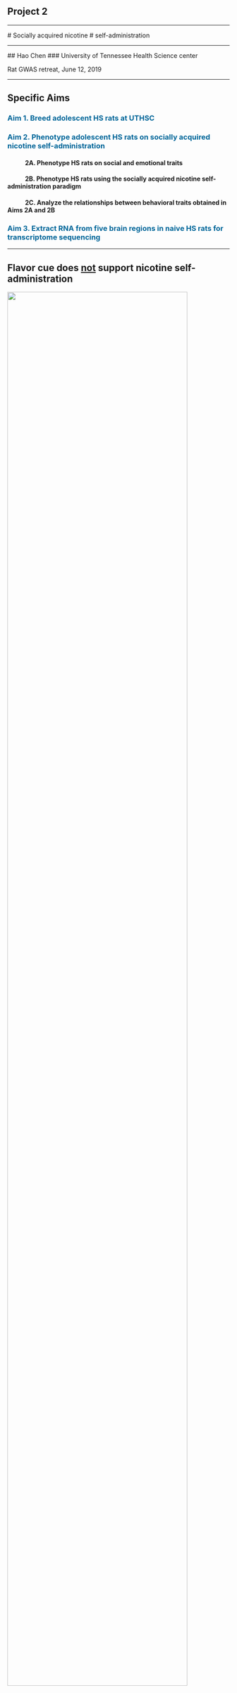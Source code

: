 ## Project 2 
<hr color=orange >
# Socially acquired nicotine 
# self-administration 
<hr color=orange >
##	Hao Chen
### University of Tennessee Health Science center

Rat GWAS retreat, June 12, 2019

---
## Specific Aims 

<h3 style="color:#069; text-align:left" >Aim 1. Breed adolescent HS rats at UTHSC </h3>
<h3 style="color:#069; text-align:left">Aim 2. Phenotype adolescent HS rats on socially acquired nicotine self-administration </h3>
<h4 style="text-align:left; text-indent:40px">2A. Phenotype HS rats on social and emotional traits </h4>
<h4 style="text-align:left; text-indent:40px">2B. Phenotype HS rats using the socially acquired nicotine self-administration paradigm </h4>
<h4 style="text-align:left; text-indent:40px">2C. Analyze the relationships between behavioral traits obtained in Aims 2A and 2B </h4>
<h3 style="color:#069; text-align:left">Aim 3. Extract RNA from five brain regions in naive HS rats for transcriptome sequencing </h3>

---

## Flavor cue does <a href="#/stfp">not</a> support nicotine self-administration
<img height:auto width=90% src="images/p50/retreat2018/flavorcue.png">

<hr align="left" width=15%>
<p align=left>
<cite> Chen, et al., Neuropsychopharmacology, 2011</cite>


---

## Modeling social learning in rats

<div id="left50">
<img height:auto width=80% src="images/galef.protocol.narrower.png"> 
<br>

<hr align="left" width=15%>
<p align=left>
<cite>Galef, Dev Psychobiol., 1982 </cite>
</div>

<div id="right50">
<img height:auto width=80% src="images/Fig1.social.rats.withdemo.svg">
	<br>
	<hr align="left" width=15%>
	<p align=left>
	<cite> Wang, et al., Gene Brain Behav 2014 </cite>
	</p>

</div>

---


## Social learning induces nicotine 
## self-administration
<img height:auto width=90% src="images/npp/fig2.demo.dose2.png">
<hr align="left" width=15%>
<p align=left>
<cite> Chen, et al., Neuropsychopharmacology, 2011 </cite>

---

## Nicotine intake with appetitive vs aversive cues


<div id="left50">
	<img width=90% src="images/quinine/pres.sacc_quinine.png" class="plain">
	<br>
	<hr align="left" width=15%>
	<p align=left>
	<cite> Wang, et al., Psychopharmacology, 2016 </cite>
	</p>
</div>

<div id="right50">
	<img width=90% height=90% src="images/Fig1.social.rats.withdemo.svg" class="plain">
</div>

---

## Socially acquired nicotine self-administration

### HS rats, pilot data

<div id="left50">
<img width=90% height="auto" src="images/p50/fig4.g2b.figure.male.vs.female.nicSA.cummulative.png">

<hr align="left" width=15%>
<p align=left>
<cite> Wang, et al., Gene Brain Behav, 2014</cite>

</div>

<div id="right50">
<img width=83% height="auto" src="images/p50/fig_demo.lick.by.sex.png">

</div>

---

## What is the social signal?
<div id="full">
<img width=100% height="auto" src="images/p50/social_3panel.png">
<p>
<hr align="right" width=15%>
	<p align=right>
	<cite> Wang, et al., Psychopharmacology, 2016 </cite>
	</p>

</div>

---

## Timetable for behavioral tests
<table style="border-collapse: collapse;">
		<tr style="border-bottom:1px solid #000;"> 
			<th >Age</th>
			<th>Test</th>
		</tr>
			<tr><td>21</td><td>Wean </td></tr> 
			<tr><td>30</td><td>Open field: 1m x 1m x 0.5m (1 h)</td></tr>
			<tr><td>31</td><td>Novelty: a cylindrical cage in the center (20 min)</td></tr>
			<tr><td>32</td><td>Social interaction: an unfamiliar rat in the cage (20 min)</td></tr>
			<tr><td>33</td><td>Elevated plus maze (6 min)</td></tr>

			<tr ><td>34</td><td>Marble Bury</td></tr>
			<tr ><td>35-37</td><td>Surgery and recovery</td></tr>
			<tr><td>38-48</td><td>Nicotine SA </td></tr>
			<tr><td>49</td><td>Cotinine assay</td></tr>
			<tr style="border-bottom:1px solid #000;"><td>50-58</td><td>Extinction, Reinstatement </td></tr>
</table>


---

<p align="left">Aim 2B</p>
## Nicotine self-administration
<img width=75% height="auto" src="images/p50/retreat2018/nicotine_fr.png">

---

<p align="left">Aim 2C</p>

## Behavior correlations

<img src="./images/p50/retreat2018/behav_cor_r_p.png" width=70% class="plain">

---


## Can behavioral traits predict nicotine SA? 

Loading of PCA

<img src="images/p50/retreat2018/pca_loading.png" width=55%> 

---
## PCA regression summary 

|Phenotype | Sex| Variance Explained| 
|---|---|---|---|
|Infusion, first 3 d| F| 0.18| 
|Infusion, first 3 d| M| 0.17| 
|Infusion, last 3 d | F | 0.12| 
|Infusion, last 3 d | M | 0.20| 
|Infusion, progressive ratio | F | 0.14| 
|Infusion, progressive ratio | M | 0.18| 
|Active spout lick, reinstatement | F | 0.08| 
|Active spout lick, reinstatement | F | 0.19| 
|||||

---

## GWAS 

* Sample size is about 1,000
* Almost 20 Genes shared with human smoking GWAS 
* The Chrna5-Chrna3-Chrnb4 cluster is not significant

---

## GWAS: Reinstatement of nicotine seeking

<img src= "images/p50/day20_manh_act.png" width=80%> 

---

## GWAS: Reinstatement of nicotine seeking  

<img src= "images/p50/dlg2_reinstatement.png" width=50%> 

---

## PheWAS on Chr1:157.9MB 

<img src= "images/p50/dlg2_phewas.png" width=90%>

---

<img src="images/p50/paul_sign_tracking_reinstatement.png" width=100%>


<img src="images/p50/paul_sign_tracking_reinstatement_fig.png" width=50%>

---

## GWAS: Reinstatement of nicotine seeking  

<img src= "images/p50/dlg2_reinstatement.png" width=50%> 

---

## cis-eQTL of Dlg2 

<img src= "images/p50/dlg2_lh_eQTL.png" width=90%>

---

## Literature on  Dlg2

<a href="http://rats.pub" target=_new><img src= "images/p50/dlg2_ratspub.png" width=60% ></a>

---

## Example 1 summary 

* A loci significant for both nicotine reinstatement and sign tracking
* Sign trackers have stronger nicotine reinstatement than controls 
* Dlg2 located in this loci has cis-eQTL, interesting biology,  
* Dlg2 has been found in human GWAS for Schizophrenia and COPD, both associated with cigarette smoking

---

## GWAS: total nicotine infusion during 10 sessions 

<img src= "images/p50/rgd_total_infusion.png" width=90%>

---

## PheWAS: total nicotine infusion during 10 sessions 

<img src= "images/p50/infusion_10day_phewas.png" width=90%>


---
## Mef2c trans-eQTL 

<img src= "images/p50/mef2c_eqtl.png" width=100%>

<table><tr><td>brain region</td><td>eQTL top SNP </td><td>eQTL -log10P</td><td>r2 with trait top SNP</td><td>dprime with trait topSNP</td></tr> 
<tr><td>orbitofrontal cortex</td><td>chr5:56419529 </td><td>5.586</td><td>0.606</td><td>0.87</td></tr> 
</table>

---
## Mef2C literature

<a href="http://rats.pub/progress?query=Mef2c" target=_new>
<img src= "images/p50/mef2c_ratspub.png" width=60%>
</a>

* Does Mef2c interact with other addicion related genes? 

---

## Example 2 summary 

* A loci is significant for total nicotine intake 
* This loci is also significant for multiple other measures of nicotine intake  
* This loci does not have many genes but it regulates the expression of a transcription factor  
* This transcription factor is associatd with smoking and psychiatric disease in humang GWAS
* This transcription factor interacts with many other addiction related genes

---

## The Tenm4-Nars2-Gab2-Usp35-Alg8 cluster on Chr1

Ratio of **active/inactive** lick during reinstatement

<img src="images/p50/chr1_cluster.png" width=60%>

---

## Alg8 cis-eQTL 

<img src= "images/p50/Alg8_manh.png" width=100%>

---
## Alg8  function

* 8x10<sup>-6</sup> in human smoking GWAS [PMID: 30219690]
* Alg8 encodes a glucosyltransferase, which catalyzes the addition of a glucose residue to the lipid-linked oligosaccharide precursor for N-linked glycosylation of proteins. 
* All subunits of the nicotinic AChR contain N-linked glycans. These sites are important for receptor assembly [PMID:16091366] and stability [PMID:15626708]. 
* Chronic nicotine exposure is known to upregulate its receptor at the protein level in both smokers and animals. This effect has been shown to be mediated via intracellular maturation, which involves glycosylation at multiple steps [PMID:15944128].


---

## Example 3 summary

* A loci is significant for reinstatement of nicotine seeking 
* This loci has many genes found in human GWAS 
	* Hypothesis: there is high LD in this region in both species
	* But examine genes shared between species eliminates the candidates.
* One of the genes (Alg8) has very interesting biology related to the regulation of nicotinic receptor

---

## GWAS: Day 9 inactive lick 

<img src="images/p50/cacna3d_day9_inactive.png" width=60%>

---

## PheWAS: Day 9 inactive lick 

<img src="images/p50/cacna3d_phewas.png" width=80%>

---

## GWAS: Social interaction

<img src="images/p50/locuszoom_social_distance.png" width=60%>

---
## Cacna family of genes

<img src="images/p50/cacna_ratpubs.png" width=60%>

---
## Annotation discrepency of Cacna1c 

<img src="images/p50/cacna1c_annotation_discrepency.png">

---

## Potential chromosomal swap in the reference genome 

<img src="images/p50/chr4_chr16_matrix_view.png" width=60%>

---


## Example 4 summary 

* A loci is significant for inactive licks on day 9 
* This association is also supported by inactive licks on 10 and 11.   
* The peak looked a little odd  but it overlaps with a calcium channel gene 
* There is loci significant for social interaction  
* The loci overlaps with two calcium channel genes.
* There is some potential errors in the refence genome in these genes. The annotation of these gene is also not settled.
* Hypothesis 
	* The SNP associated with the inactive licks on day 9 actually belong to Cacna1c on Chr4
	* Cacna1c is associated with sociability, facilitates social learning of nicotine self-administration, which is manifested in reduction in the number of inactive licks during late self-administration.

---

## Nicotine metabolism

<img width=60% height="auto" src="images/p50/AllCotinine_NicotineHSRats.png">

---

<p align="left">Aim 3</p>

## Brain dissection for RNA purification

<img width=70% height="auto" src="images/p50retreat2017/RNAQuality.png">

---

## cis- vs trans- eQTLs
### Five brain regions combined

<img src="./images/ratGenome/five_regions_gemma_loco_all_eqtl.png" width=60%>


<font size=11>
<a href="https://chen42.shinyapps.io/shiny" target=_new> https://chen42.shinyapps.io/shiny </a>
</font>

---

## Changes proposed in the renewal 

<iframe width=80% height="550" src="https://www.youtube.com/embed/Lwfg2t9nXcI?start=45" frameborder="0" allow="autoplay; encrypted-media" allowfullscreen></iframe>

---

## Acknowledgements
* Current lab members 
	* **Tengfei Wang**, Research Associate 
	* **Angel Garcia Martinez**, Research Assistant 
* Past lab members 
	* *Xia Hong* | *Jie Shen* | *Wenyan Han* | *Pawandeep Kaur* | *Yanyan Lin* | *Xinyu Fan*  
* Summer students 
	* Abigale Salinero (REHU 2015) | Cindy Tay (REHU 2016) | Raven David (REHU 2017) | Christian Hurt (REHU 2018) 
* P50 collaborators 
	* Abraham Palmer | Oksana Polaskaya | Apurva Chitre | Leah-Solberg Woods | Barry Aprison 
* P30 collaborators
 * Laura Saba | Rob Williams  

---

## GWAS: Day 7 infusion 

<img src="images/p50/day7_infusion_locusZoom.png" width=70%>

---

## PheWAS: Day 7 infusion 

<img src="images/p50/nicotine_infusion_day7_phewas.png" width=70%>

---

## Col4a1 cis-eQTL

<img src="images/p50/col4a1_ciseqtl.png">

Col4a1 has mis-sense mutation 


---

## GWAS: Day 9 inactive lick

The Tmem190-IL11-Kmt5c-Fam71e2-Cox6b2-Tmem238 cluster on Chr1

<img src="images/p50/chr1_day9_inac.png">


---


